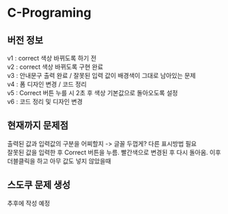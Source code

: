 # C-Programing



## 버전 정보
v1 : correct 색상 바뀌도록 하기 전  
v2 : correct 색상 바뀌도록 구현 완료  
v3 : 안내문구 출력 완료 / 잘못된 입력 값이 배경색이 그대로 남아있는 문제  
v4 : 폼 디자인 변경 / 코드 정리  
v5 : Correct 버튼 누를 시 2초 후 색상 기본값으로 돌아오도록 설정  
v6 : 코드 정리 및 디자인 변경

## 현재까지 문제점
출력된 값과 입력값의 구분을 어찌할지 -> 글꼴 두껍게? 다른 표시방법 필요  
잘못된 값을 입력한 후 Correct 버튼을 누름. 빨간색으로 변경된 후 다시 돌아옴. 이후 더블클릭을 하고 아무 값도 넣지 않았을때 

## 스도쿠 문제 생성
추후에 작성 예정
